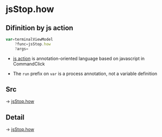 # jsStop.how

## Difinition by js action

```js.js
var=terminalViewModel
	?func=jsStop.how
	?args=

```

- [js action](#) is annotation-oriented language based on javascript in CommandClick

- The `run` prefix on `var` is a process annotation, not a variable definition

## Src

-> [jsStop.how](https://github.com/puutaro/CommandClick/blob/master/app/src/main/java/com/puutaro/commandclick/fragment_lib/terminal_fragment/js_interface/JsStop.kt#L13)

## Detail

-> [jsStop.how](https://github.com/puutaro/CommandClick/blob/master/md/developer/js_interface/details/JsStop/how.md)
